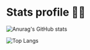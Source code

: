 <h1>Stats profile 👨‍💻</h1>

![Anurag's GitHub stats](https://github-readme-stats.vercel.app/api?username=Yohan-Launay&show_icons=true&theme=dracula)

![Top Langs](https://github-readme-stats.vercel.app/api/top-langs/?username=anuraghazra&hide_progress=true)
